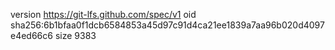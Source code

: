version https://git-lfs.github.com/spec/v1
oid sha256:6b1bfaa0f1dcb6584853a45d97c91d4ca21ee1839a7aa96b020d4097e4ed66c6
size 9383
